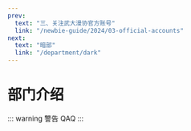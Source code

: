 ```yaml
---
prev:
  text: "三、关注武大漫协官方账号"
  link: "/newbie-guide/2024/03-official-accounts"
next:
  text: "暗部"
  link: "/department/dark"
---
```


# 部门介绍

::: warning 警告
QAQ
:::